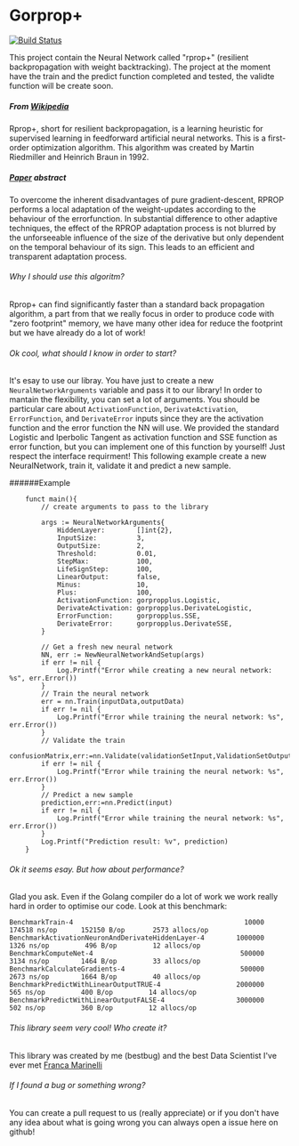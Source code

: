 # Gorprop+

[![Build Status](https://travis-ci.com/bestbug456/gorpropplus.svg?branch=master)](https://travis-ci.org/bestbu456/gorpropplus)&nbsp;

This project contain the Neural Network called "rprop+" (resilient backpropagation with weight backtracking). The project at the moment have the train and the predict function completed and tested, the validte function will be create soon.

##### From [Wikipedia](https://en.wikipedia.org/wiki/Rprop "Wikipedia")
Rprop+, short for resilient backpropagation, is a learning heuristic for supervised learning in feedforward artificial neural networks. This is a first-order optimization algorithm. This algorithm was created by Martin Riedmiller and Heinrich Braun in 1992.

##### [Paper](http://citeseerx.ist.psu.edu/viewdoc/summary?doi=10.1.1.21.1417 "Paper") abstract
To overcome the inherent disadvantages of pure gradient-descent, RPROP performs a local adaptation of the weight-updates according to the behaviour of the errorfunction. In substantial difference to other adaptive techniques, the effect of the RPROP adaptation process is not blurred by the unforseeable influence of the size of the derivative but only dependent on the temporal behaviour of its sign. This leads to an efficient and transparent adaptation process.


###### Why I should use this algoritm?
Rprop+ can find significantly faster than a standard back propagation algorithm, a part from that we really focus in order to produce code with "zero footprint" memory, we have many other idea for reduce the footprint but we have already do a lot of work!

###### Ok cool, what should I know in order to start?
It's esay to use our libray. You have just to create a new `NeuralNetworkArguments` variable and pass it to our library! In order to mantain the flexibility, you can set a lot of arguments. You should be particular care about `ActivationFunction`, `DerivateActivation`, `ErrorFunction`, and `DerivateError` inputs since they are the activation function and the error function the NN will use. We provided the standard Logistic and Iperbolic Tangent as activation function and SSE function as error function, but you can implement one of this function by yourself! Just respect the interface requirment! This following example create a new NeuralNetwork, train it, validate it and predict a new sample.


######Example
```
    funct main(){
        // create arguments to pass to the library
    
        args := NeuralNetworkArguments{
            HiddenLayer:        []int{2},
            InputSize:          3,
            OutputSize:         2,
            Threshold:          0.01,
            StepMax:            100,
            LifeSignStep:       100,
            LinearOutput:       false,
            Minus:              10,
            Plus:               100,
            ActivationFunction: gorpropplus.Logistic,
            DerivateActivation: gorpropplus.DerivateLogistic,
            ErrorFunction:      gorpropplus.SSE,
            DerivateError:      gorpropplus.DerivateSSE,
        }
    
        // Get a fresh new neural network
        NN, err := NewNeuralNetworkAndSetup(args)
        if err != nil {
            Log.Printf("Error while creating a new neural network: %s", err.Error())
        }
        // Train the neural network
        err = nn.Train(inputData,outputData)
        if err != nil {
            Log.Printf("Error while training the neural network: %s", err.Error())
        }
        // Validate the train
        confusionMatrix,err:=nn.Validate(validationSetInput,ValidationSetOutput)
        if err != nil {
            Log.Printf("Error while training the neural network: %s", err.Error())
        }
        // Predict a new sample
        prediction,err:=nn.Predict(input)
        if err != nil {
            Log.Printf("Error while training the neural network: %s", err.Error())
        }
        Log.Printf("Prediction result: %v", prediction)
    }
```
    
###### Ok it seems esay. But how about performance?
Glad you ask. Even if the Golang compiler do a lot of work we work really hard in order to optimise our code. Look at this benchmark:

```
BenchmarkTrain-4                                           10000        174518 ns/op      152150 B/op       2573 allocs/op
BenchmarkActivationNeuronAndDerivateHiddenLayer-4        1000000          1326 ns/op         496 B/op         12 allocs/op
BenchmarkComputeNet-4                                     500000          3134 ns/op        1464 B/op         33 allocs/op
BenchmarkCalculateGradients-4                             500000          2673 ns/op        1664 B/op         40 allocs/op
BenchmarkPredictWithLinearOutputTRUE-4                   2000000           565 ns/op         400 B/op         14 allocs/op
BenchmarkPredictWithLinearOutputFALSE-4                  3000000           502 ns/op         360 B/op         12 allocs/op
```

###### This library seem very cool! Who create it?
This library was created by me (bestbug) and the best Data Scientist I've ever met [Franca Marinelli](https://www.linkedin.com/in/franca-marinelli-30b086126/ "Franca Marinelli")

###### If I found a bug or something wrong?
You can create a pull request to us (really appreciate) or if you don't have any idea about what is going wrong you can always open a issue here on github!